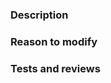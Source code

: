 ### Description
<!-- What is this pull request for? -->

### Reason to modify
<!-- 
- Think twice before modifying: is it the best way? Will it break things? 
- Have you made sure that there is actually a problem before trying to fix it?
- Explain the logic behind your changes - WHY and HOW what you have done works
-->

### Tests and reviews
<!-- Uncomment based on the situation -->

<!-- I have tested the code and it works. -->

<!-- Please review things below: -->